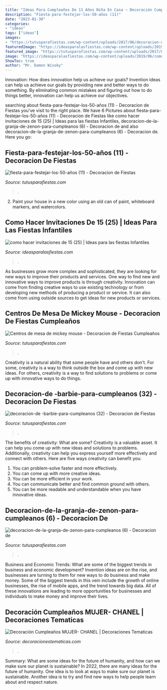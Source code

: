 ```yaml
---
title: "Ideas Para Cumpleaños De 11 Años Niña En Casa ~ Decoración Cumpleaños Mujer- Chanel"
description: "Fiesta-para-festejar-los-50-años (11)"
date: "2023-01-30"
categories:
- "ideas"
tags: ["ideas"]
images:
- "https://tutusparafiestas.com/wp-content/uploads/2017/06/decoracion-de-barbie-para-cumpleanos-32.jpg"
featuredImage: "https://ideasparalasfiestas.com/wp-content/uploads/2019/06/como-hacer-invitaciones-de-15-25.jpg"
featured_image: "https://tutusparafiestas.com/wp-content/uploads/2017/06/fiesta-para-festejar-los-50-años-11.jpg"
image: "https://ideasparalasfiestas.com/wp-content/uploads/2019/06/como-hacer-invitaciones-de-15-25.jpg"
ShowToc: true
author: "Mr. Damon Wisoky"
---
```



Innovation: How does innovation help us achieve our goals?
Invention ideas can help us achieve our goals by providing new and better ways to do something. By eliminating common mistakes and figuring out how to do things better, innovation can help us achieve our objectives.

	

		
searching about fiesta-para-festejar-los-50-años (11) - Decoracion de Fiestas you've visit to the right place. We have 6 Pictures about fiesta-para-festejar-los-50-años (11) - Decoracion de Fiestas like como hacer invitaciones de 15 (25) | Ideas para las fiestas Infantiles, decoracion-de-la-granja-de-zenon-para-cumpleanos (6) - Decoracion de and also decoracion-de-la-granja-de-zenon-para-cumpleanos (6) - Decoracion de. Here you go:
		
    
## Fiesta-para-festejar-los-50-años (11) - Decoracion De Fiestas

<img loading=lazy src="https://tutusparafiestas.com/wp-content/uploads/2017/06/fiesta-para-festejar-los-50-años-11.jpg" onerror="this.onerror=null;this.src='https://tse1.mm.bing.net/th?id=OIP.3vGE41hu3Kk1Mpciw_K3GAAAAA&amp;pid=15.1';" alt="fiesta-para-festejar-los-50-años (11) - Decoracion de Fiestas">

_Source: tutusparafiestas.com_

>. 

	

2. Paint your house in a new color using an old can of paint, whiteboard markers, and watercolors.

    
## Como Hacer Invitaciones De 15 (25) | Ideas Para Las Fiestas Infantiles

<img loading=lazy src="https://ideasparalasfiestas.com/wp-content/uploads/2019/06/como-hacer-invitaciones-de-15-25.jpg" onerror="this.onerror=null;this.src='https://tse3.mm.bing.net/th?id=OIP.GtxeNn4cshpGXM0i0jmwHwHaJ4&amp;pid=15.1';" alt="como hacer invitaciones de 15 (25) | Ideas para las fiestas Infantiles">

_Source: ideasparalasfiestas.com_

>. 

	

As businesses grow more complex and sophisticated, they are looking for new ways to improve their products and services. One way to find new and innovative ways to improve products is through creativity. Innovation can come from finding creative ways to use existing technology or from developing new methods of producing a product or service. It can also come from using outside sources to get ideas for new products or services.

    
## Centros De Mesa De Mickey Mouse - Decoracion De Fiestas Cumpleaños

<img loading=lazy src="https://tutusparafiestas.com/wp-content/uploads/2018/05/centros-de-mesa-de-mickey-mouse-1.jpg" onerror="this.onerror=null;this.src='https://tse1.mm.bing.net/th?id=OIP.sfLfaAjewXKePPaYXo3uggHaLH&amp;pid=15.1';" alt="Centros de mesa de mickey mouse - Decoracion de Fiestas Cumpleaños">

_Source: tutusparafiestas.com_

>. 

	

Creativity is a natural ability that some people have and others don't. For some, creativity is a way to think outside the box and come up with new ideas. For others, creativity is a way to find solutions to problems or come up with innovative ways to do things.

    
## Decoracion-de -barbie-para-cumpleanos (32) - Decoracion De Fiestas

<img loading=lazy src="https://tutusparafiestas.com/wp-content/uploads/2017/06/decoracion-de-barbie-para-cumpleanos-32.jpg" onerror="this.onerror=null;this.src='https://tse4.mm.bing.net/th?id=OIP.S8GEoXJ_Q2ZmCPMIbmilvgHaJ6&amp;pid=15.1';" alt="decoracion-de -barbie-para-cumpleanos (32) - Decoracion de Fiestas">

_Source: tutusparafiestas.com_

>. 

	

The benefits of creativity: What are some?
Creativity is a valuable asset. It can help you come up with new ideas and solutions to problems. Additionally, creativity can help you express yourself more effectively and connect with others. Here are five ways creativity can benefit you: 
1) You can problem-solve faster and more effectively.
2) You can come up with more creative ideas.
3) You can be more efficient in your work.
4) You can communicate better and find common ground with others.
5) You can be more readable and understandable when you have innovative ideas.

    
## Decoracion-de-la-granja-de-zenon-para-cumpleanos (6) - Decoracion De

<img loading=lazy src="https://tutusparafiestas.com/wp-content/uploads/2017/10/decoracion-de-la-granja-de-zenon-para-cumpleanos-6-1024x768.jpg" onerror="this.onerror=null;this.src='https://tse2.mm.bing.net/th?id=OIP.GCHysfwkJyVoIl1H1qvFWAHaFj&amp;pid=15.1';" alt="decoracion-de-la-granja-de-zenon-para-cumpleanos (6) - Decoracion de">

_Source: tutusparafiestas.com_

>. 

	

Business and Economic Trends: What are some of the biggest trends in business and economic development?
Invention ideas are on the rise, and businesses are turning to them for new ways to do business and make money. Some of the biggest trends in this vein include the growth of online businesses, the rise of mobile apps, and the trend towards big data. All of these innovations are leading to more opportunities for businesses and individuals to make money and improve their lives.

    
## Decoración Cumpleaños MUJER- CHANEL | Decoraciones Tematicas

<img loading=lazy src="https://www.decoracionestematicas.com/wp-content/uploads/2018/03/IMG-20160221-WA0163-e1521065963434.jpg" onerror="this.onerror=null;this.src='https://tse3.mm.bing.net/th?id=OIP.X3S1EXyb_2JKY9FiyYU5mAHaJ4&amp;pid=15.1';" alt="Decoración Cumpleaños MUJER- CHANEL | Decoraciones Tematicas">

_Source: decoracionestematicas.com_

>. 

	

Summary: What are some ideas for the future of humanity, and how can we make sure our planet is sustainable?
In 2022, there are many ideas for the future of humanity. One idea is to look at ways to make sure our planet is sustainable. Another idea is to try and find new ways to help people learn about and respect nature.


